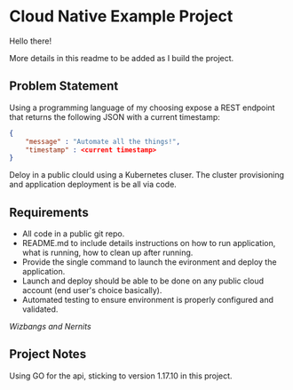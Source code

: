 # Cloud Native Example Project
Hello there!

More details in this readme to be added as I build the project.

## Problem Statement
Using a programming language of my choosing expose a REST endpoint that returns the following JSON with a current timestamp:

```json
{
    "message" : "Automate all the things!",
    "timestamp" : <current timestamp>
}
```

Deloy in a public clould using a Kubernetes cluser. The cluster provisioning and application deployment is be all via code.

## Requirements
- All code in a public git repo.
- README.md to include details instructions on how to run application, what is running, how to clean up after running.
- Provide the single command to launch the evironment and deploy the application.
- Launch and deploy should be able to be done on any public cloud account (end user's choice basically).
- Automated testing to ensure environment is properly configured and validated.

*Wizbangs and Nernits*

## Project Notes
Using GO for the api, sticking to version 1.17.10 in this project.
